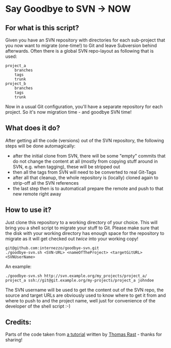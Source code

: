 Say Goodbye to SVN -> NOW
=========================

For what is this script?
------------------------

Given you have an SVN repository with directories for each sub-project that you now want to migrate (one-time!) to Git and leave Subversion behind afterwards. Often there is a global SVN repo-layout as following that is used:

	project_a
		branches
		tags
		trunk
	project_b
		branches
		tags
		trunk

Now in a usual Git configuration, you'll have a separate repository for each project. So it's now migration time - and goodbye SVN time!

What does it do?
----------------

After getting all the code (versions) out of the SVN repository, the following steps will be done automagically:

- after the initial clone from SVN, there will be some "empty" commits that do not change the content at all (mostly from copying stuff around in SVN, e.g. when tagging), these will be stripped out
- then all the tags from SVN will need to be converted to real Git-Tags
- after all that cleanup, the whole repository is (locally) cloned again to strip-off all the SVN references
- the last step then is to automaticall prepare the remote and push to that new remote right away

How to use it?
--------------

Just clone this repository to a working directory of your choice. This will bring you a shell script to migrate your stuff to Git. Please make sure that the disk with your working directory has enough space for the repository to migrate as it will get checked out *twice* into your working copy!

	git@github.com:internezzo/goodbye-svn.git
	./goodbye-svn.sh <SVN-URL> <nameOfTheProject> <targetGitURL> <SVNUserName>

An example:

	./goodbye-svn.sh http://svn.example.org/my_projects/project_a/ project_a ssh://git@git.example.org/my-projects/project_a johndoe

The SVN username will be used to get the content out of the SVN repo, the source and target URLs are obviously used to know where to get it from and where to push to and the project name, well just for convenience of the developer of the shell script :-)

Credits:
--------

Parts of the code taken from [a tutorial](http://thomasrast.ch/git/git-svn-conversion.html) written by [Thomas Rast](http://thomasrast.ch/) - thanks for sharing!